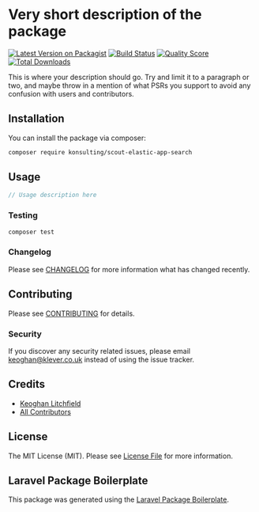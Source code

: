 # Very short description of the package

[![Latest Version on Packagist](https://img.shields.io/packagist/v/konsulting/scout-elastic-app-search.svg?style=flat-square)](https://packagist.org/packages/konsulting/scout-elastic-app-search)
[![Build Status](https://img.shields.io/travis/konsulting/scout-elastic-app-search/master.svg?style=flat-square)](https://travis-ci.org/konsulting/scout-elastic-app-search)
[![Quality Score](https://img.shields.io/scrutinizer/g/konsulting/scout-elastic-app-search.svg?style=flat-square)](https://scrutinizer-ci.com/g/konsulting/scout-elastic-app-search)
[![Total Downloads](https://img.shields.io/packagist/dt/konsulting/scout-elastic-app-search.svg?style=flat-square)](https://packagist.org/packages/konsulting/scout-elastic-app-search)

This is where your description should go. Try and limit it to a paragraph or two, and maybe throw in a mention of what PSRs you support to avoid any confusion with users and contributors.

## Installation

You can install the package via composer:

```bash
composer require konsulting/scout-elastic-app-search
```

## Usage

``` php
// Usage description here
```

### Testing

``` bash
composer test
```

### Changelog

Please see [CHANGELOG](CHANGELOG.md) for more information what has changed recently.

## Contributing

Please see [CONTRIBUTING](CONTRIBUTING.md) for details.

### Security

If you discover any security related issues, please email keoghan@klever.co.uk instead of using the issue tracker.

## Credits

- [Keoghan Litchfield](https://github.com/konsulting)
- [All Contributors](../../contributors)

## License

The MIT License (MIT). Please see [License File](LICENSE.md) for more information.

## Laravel Package Boilerplate

This package was generated using the [Laravel Package Boilerplate](https://laravelpackageboilerplate.com).